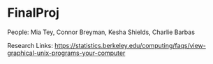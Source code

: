 # FinalProj

People: Mia Tey, Connor Breyman, Kesha Shields, Charlie Barbas 

Research Links:
https://statistics.berkeley.edu/computing/faqs/view-graphical-unix-programs-your-computer
